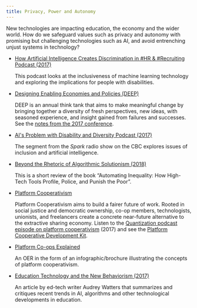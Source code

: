 ```yaml
---
title: Privacy, Power and Autonomy
---
```


New technologies are impacting education, the economy and the wider world. How do we safeguard values such as privacy
and autonomy with promising but challenging technologies such as AI, and avoid entrenching unjust systems in technology?

* [How Artificial Intelligence Creates Discrimination in #HR &amp; #Recruiting Podcast (2017)](https://workology.com/ep-121-artificial-intelligence-discrimination/)

  This podcast looks at the inclusiveness of machine learning technology and exploring the implications for people with
  disabilities.

* [Designing Enabling Economies and Policies (DEEP)](https://deep.idrc.ocadu.ca/)

  DEEP is an annual think tank that aims to make meaningful change by bringing together a diversity of fresh
  perspectives, new ideas, with seasoned experience, and insight gained from failures and successes. See the
  [notes from the 2017 conference](https://docs.google.com/document/d/1UYGW8MzbqXwg7OoABd94b9_BrqsX1QyOYnv4evDwbys/edit?usp=sharing).

* [AI's Problem with Disability and Diversity Podcast (2017)](http://www.cbc.ca/radio/spark/362-machine-learning-outliers-smart-device-ownership-and-more-1.4279433/ai-s-problem-with-disability-and-diversity-1.4279444)

  The segment from the _Spark_ radio show on the CBC explores issues of inclusion and artificial intelligence.

* [Beyond the Rhetoric of Algorithmic Solutionism (2018)](https://points.datasociety.net/beyond-the-rhetoric-of-algorithmic-solutionism-8e0f9cdada53)

  This is a short review of the book “Automating Inequality: How High-Tech Tools Profile, Police, and Punish the Poor”.

* [Platform Cooperativism](https://platform.coop/)

  Platform Cooperativism aims to build a fairer future of work. Rooted in social justice and democratic ownership,
  co-op members, technologists, unionists, and freelancers create a concrete near-future alternative to the extractive
  sharing economy. Listen to the [Quantization podcast episode on platform cooperativism](http://quantization.ca/podcast/episode-five-platform-cooperativism/)
  (2017) and see the [Platform Cooperative Development Kit](https://wiki.fluidproject.org/display/fluid/Platform+Cooperative+Development+Kit).

* [Platform Co-ops Explained](https://wiki.fluidproject.org/display/fluid/Platform+Cooperatives+Explained)

  An OER in the form of an infographic/brochure illustrating the concepts of platform cooperativism.

* [Education Technology and the New Behaviorism (2017)](http://hackeducation.com/2017/12/23/top-ed-tech-trends-social-emotional-learning)

  An article by ed-tech writer Audrey Watters that summarizes and critiques recent trends in AI, algorithms and other
  technological developments in education.
